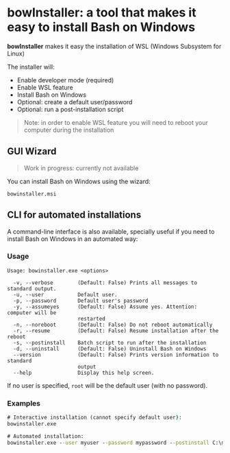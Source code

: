 
# bowInstaller: a tool that makes it easy to install Bash on Windows

**bowInstaller** makes it easy the installation of WSL (Windows Subsystem for Linux)

The installer will:

 * Enable developer mode (required)
 * Enable WSL feature
 * Install Bash on Windows
 * Optional: create a default user/password
 * Optional: run a post-installation script

> Note: in order to enable WSL feature you will need to reboot your computer
> during the installation

## GUI Wizard

> Work in progress: currently not available

You can install Bash on Windows using the wizard:

```
bowinstaller.msi
```

<!--
# TODO: add a screenshot
-->

## CLI for automated installations

A command-line interface is also available, specially useful if you need to install Bash on Windows in an automated way:

### Usage

```
Usage: bowinstaller.exe <options>

  -v, --verbose        (Default: False) Prints all messages to standard output.
  -u, --user           Default user.
  -p, --password       Default user's password
  -y, --assumeyes      (Default: False) Assume yes. Attention: computer will be
                       restarted
  -n, --noreboot       (Default: False) Do not reboot automatically
  -r, --resume         (Default: False) Resume installation after the reboot
  -s, --postinstall    Batch script to run after the installation
  -d, --uninstall      (Default: False) Uninstall Bash on Windows
  --version            (Default: False) Prints version information to standard
                       output
  --help               Display this help screen.
```

If no user is specified, `root` will be the default user (with no password).

### Examples

```bat
# Interactive installation (cannot specify default user):
bowinstaller.exe

# Automated installation:
bowinstaller.exe --user myuser --password mypassword --postinstall C:\myscript.bat
```
